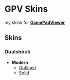 # GPV Skins
my skins for [**GamePadViewer**](https://gamepadviewer.com/)

## Skins
### Dualshock
- **Modern**
  - [Outlined](/modern-outline/README.md)
  - [Solid](/modern-solid/README.md)

